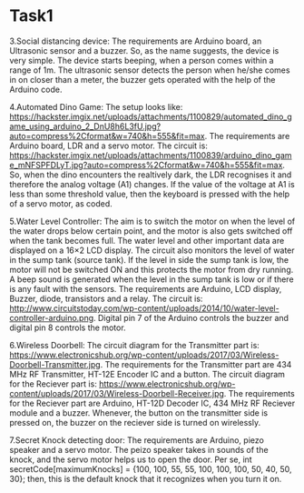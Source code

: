 # Task1

  

3.Social distancing device:
  The requirements are Arduino board, an Ultrasonic sensor and a buzzer.
  So, as the name suggests, the device is very simple.
  The device starts beeping, when a person comes within a range of 1m. 
  The ultrasonic sensor detects the person when he/she comes in on closer than a meter, the buzzer gets operated with the help of the Arduino code.
 
4.Automated Dino Game:
  The setup looks like:
  https://hackster.imgix.net/uploads/attachments/1100829/automated_dino_game_using_arduino_2_DnU8h6L3fU.jpg?auto=compress%2Cformat&w=740&h=555&fit=max.
  The requirements are Arduino board, LDR and a servo motor.
  The circuit is:
  https://hackster.imgix.net/uploads/attachments/1100839/arduino_dino_game_mNFSPFDLyT.jpg?auto=compress%2Cformat&w=740&h=555&fit=max.
  So, when the dino encounters the realtively dark, the LDR recognises it and therefore the analog voltage (A1) changes.
  If the value of the voltage at A1 is less than some threshold value, then the keyboard is pressed with the help of a servo motor, as coded.
  
5.Water Level Controller:
  The aim is to switch the motor on when the level of the water drops below certain point, and the motor is also gets switched off when
  the tank becomes full.
  The water level and other important data are displayed on a 16×2 LCD display. 
  The circuit also monitors the level of water in the sump tank (source tank). 
  If the level in side the sump tank is low, the motor will not be switched ON and this protects the motor from dry running. 
  A beep sound is generated when the level in the sump tank is low or if there is any fault with the sensors.
  The requirements are Arduino, LCD display, Buzzer, diode, transistors and a relay.
  The circuit is:
  http://www.circuitstoday.com/wp-content/uploads/2014/10/water-level-controller-arduino.png.
  Digital pin 7 of the Arduino controls the buzzer and digital pin 8 controls the motor.
  
6.Wireless Doorbell:
  The circuit diagram for the Transmitter part is:
  https://www.electronicshub.org/wp-content/uploads/2017/03/Wireless-Doorbell-Transmitter.jpg.
  The requirements for the Transmitter part are 434 MHz RF Transmitter, HT-12E Encoder IC and a button.
  The circuit diagram for the Reciever part is:
  https://www.electronicshub.org/wp-content/uploads/2017/03/Wireless-Doorbell-Receiver.jpg.
  The requirements for the Reciever part are Arduino, HT-12D Decoder IC, 434 MHz RF Reciever module and a buzzer.
  Whenever, the button on the transmitter side is pressed on, the buzzer on the reciever side is turned on wirelessly.
  
7.Secret Knock detecting door:
  The requirements are Arduino, piezo speaker and a servo motor.
  The peizo speaker takes in sounds of the knock, and the servo motor helps us to open the door.
  Per se, int secretCode[maximumKnocks] = {100, 100, 55, 55, 100, 100, 100, 50, 40, 50, 30};
  then, this is the default knock that it recognizes when you turn it on.
  

